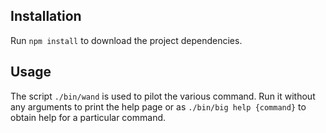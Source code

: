 

Installation
------------

Run `npm install` to download the project dependencies.

Usage
-----

The script `./bin/wand` is used to pilot the various command. Run it without any
arguments to print the help page or as `./bin/big help {command}` to obtain help for a particular command.
